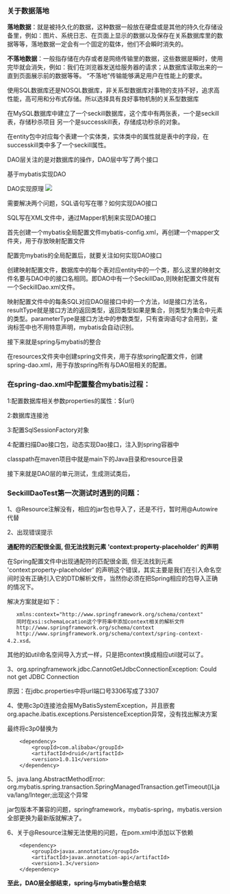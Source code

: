 ### 关于数据落地 ###

**落地数据**：就是被持久化的数据，这种数据一般放在硬盘或是其他的持久化存储设备里，例如：图片、系统日志、在页面上显示的数据以及保存在关系数据库里的数据等等，落地数据一定会有一个固定的载体，他们不会瞬时消失的。

**不落地数据**：一般指存储在内存或者是网络传输里的数据，这些数据是瞬时，使用完毕就会消失，例如：我们在浏览器发送给服务器的请求；从数据库读取出来的一直到页面展示前的数据等等。
“不落地”传输能够满足用户在性能上的要求。

使用SQL数据库还是NOSQL数据库，非关系型数据库对事物的支持不好，追求高性能，高可用和分布式存储。所以选择具有良好事物机制的关系型数据库

在MySQL数据库中建立了一个seckill数据库，这个库中有两张表，一个是seckill表，存储秒杀项目
另一个是successkill表，存储成功秒杀的对象。

在entity包中对应每个表建一个实体类，实体类中的属性就是表中的字段，在successkill类中多了一个seckill属性。

DAO层关注的是对数据库的操作，DAO层中写了两个接口

基于mybatis实现DAO

DAO实现原理
![](http://img.mukewang.com/591991100001bfff12800720.jpg)

需要解决两个问题，SQL语句写在哪？如何实现DAO接口

SQL写在XML文件中，通过Mapper机制来实现DAO接口

首先创建一个mybatis全局配置文件mybatis-config.xml，再创建一个mapper文件夹，用于存放映射配置文件

配置完mybatis的全局配置后，就要关注如何实现DAO接口

创建映射配置文件，数据库中的每个表对应entity中的一个类，那么这里的映射文件名要与DAO中的接口名相同。即DAO中有一个SeckillDao,则映射配置文件就有一个SeckillDao.xml文件。

映射配置文件中的每条SQL对应DAO层接口中的一个方法，Id是接口方法名，resultType就是接口方法的返回类型，返回类型如果是集合，则类型为集合中元素的类型。parameterType是接口方法中的参数类型，只有查询语句才会用到，查询标签中也不用特意声明，mybatis会自动识别。

接下来就是spring与mybatis的整合

在resources文件夹中创建spring文件夹，用于存放spring配置文件，创建spring-dao.xml，用于存放spring所有与DAO层相关的配置。

### 在spring-dao.xml中配置整合mybatis过程： ###

1:配置数据库相关参数properties的属性：${url} 

2:数据库连接池

3:配置SqlSessionFactory对象

4:配置扫描Dao接口包，动态实现Dao接口，注入到spring容器中

classpath在maven项目中就是main下的Java目录和resource目录 

接下来就是DAO层的单元测试，生成测试类后，


### SeckillDaoTest第一次测试时遇到的问题： ###

1、@Resource注解没有，相应的jar包也导入了，还是不行，暂时用@Autowire代替

2、出现错误提示

**通配符的匹配很全面, 但无法找到元素 'context:property-placeholder' 的声明**

在Spring配置文件中出现通配符的匹配很全面, 但无法找到元素 'context:property-placeholder' 的声明这个错误，其实主要是我们在引入命名空间时没有正确引入它的DTD解析文件，当然你必须在把Spring相应的包导入正确的情况下。 

  解决方案就是如下： 

       xmlns:context="http://www.springframework.org/schema/context" 
       同时在xsi:schemaLocation这个字符串中添加context相关的解析文件 
       http://www.springframework.org/schema/context 
       http://www.springframework.org/schema/context/spring-context-4.2.xsd。 

其他的如util命名空间导入方式一样，只是把context换成相应util就可以了。

3、org.springframework.jdbc.CannotGetJdbcConnectionException: Could not get JDBC Connection

原因：在jdbc.properties中将url端口号3306写成了3307

4、使用c3p0连接池会报MyBatisSystemException，并且嵌套org.apache.ibatis.exceptions.PersistenceException异常，没有找出解决方案

最终将c3p0替换为

		<dependency>
            <groupId>com.alibaba</groupId>
            <artifactId>druid</artifactId>
            <version>1.0.11</version>
        </dependency>

5、java.lang.AbstractMethodError: org.mybatis.spring.transaction.SpringManagedTransaction.getTimeout()Ljava/lang/Integer;出现这个异常

jar包版本不兼容的问题，springframework，mybatis-spring，mybatis.version全部更换为最新版就解决了。

6、关于@Resource注解无法使用的问题，在pom.xml中添加以下依赖

		<dependency>
			<groupId>javax.annotation</groupId>
			<artifactId>javax.annotation-api</artifactId>
			<version>1.3</version>
		</dependency>

**至此，DAO层全部结束，spring与mybatis整合结束**